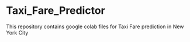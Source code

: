 # Taxi_Fare_Predictor
This repository contains google colab files for Taxi Fare prediction in New York City
